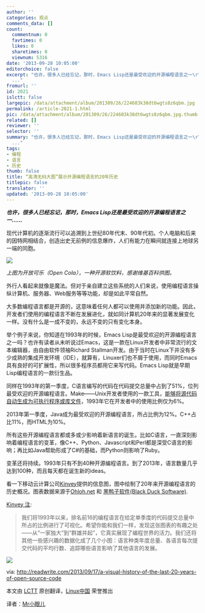 ```yaml
---
author: ''
categories: 观点
comments_data: []
count:
  commentnum: 0
  favtimes: 0
  likes: 0
  sharetimes: 0
  viewnum: 5316
date: '2013-09-28 10:05:00'
editorchoice: false
excerpt: "也许，很多人已经忘记，那时，Emacs Lisp还是最受欢迎的开源编程语言之一\r\n\r\n现代计算机的逐渐流行可以追溯到上世纪80年代末、90年代初。个人电脑和后来的因特网相结合，创造出史无前例的信息爆炸，人们有能力在瞬间就
  ..."
fromurl: ''
id: 2021
islctt: false
largepic: /data/attachment/album/201309/26/224603k38dt6wgts8z6qbm.jpg
permalink: /article-2021-1.html
pic: /data/attachment/album/201309/26/224603k38dt6wgts8z6qbm.jpg.thumb.jpg
related: []
reviewer: ''
selector: ''
summary: "也许，很多人已经忘记，那时，Emacs Lisp还是最受欢迎的开源编程语言之一\r\n\r\n现代计算机的逐渐流行可以追溯到上世纪80年代末、90年代初。个人电脑和后来的因特网相结合，创造出史无前例的信息爆炸，人们有能力在瞬间就
  ..."
tags:
- 编程
- 语言
- 历史
thumb: false
title: “高清无码大图”展示开源编程语言的20年历史
titlepic: false
translator: ''
updated: '2013-09-28 10:05:00'
---
```


***也许，很多人已经忘记，那时，Emacs Lisp还是最受欢迎的开源编程语言之一……***


 


现代计算机的逐渐流行可以追溯到上世纪80年代末、90年代初。个人电脑和后来的因特网相结合，创造出史无前例的信息爆炸，人们有能力在瞬间就连接上地球另一端的同胞。


![](/data/attachment/album/201309/26/224603k38dt6wgts8z6qbm.jpg)


*上图为开放可乐（Open Cola），一种开源软饮料，感谢维基百科供图。*


外行人看起来就像是魔法。但对于亲自建立这些系统的人们来说，使用编程语言操纵计算机、服务器、Web服务等等功能，却是如此平常自然。


大多数编程语言都是开源的，这意味着任何人都可以使用并添加新的功能。因此，开发者们使用的编程语言不断在发展进化，就如同计算机20年来的显著发展变化一样。没有什么是一成不变的，永远不变的只有变化本身。


举个例子来说，你知道在1993年的时候，Emacs Lisp是最受欢迎的开源编程语言之一吗？也许有读者从未听说过Emacs，这是一款在Linux开发者中非常流行的文本编辑器，由自由软件领袖Richard Stallman开发。由于当时在Linux下并没有多少成熟的集成开发环境（IDE），就算有，Linuxer们也不屑于使用，而同时Emacs具有良好的可扩展性，所以很多程序员都用它来写代码。Emacs Lisp就是早期Lisp编程语言的一款衍生品。


同样在1993年的第一季度，C语言编写的代码在代码提交总量中占到了51%，位列最受欢迎的开源编程语言。Make——Unix开发者使用的一款工具，[能够将源代码自动生成为可执行程序或库文件](http://en.wikipedia.org/wiki/Make_(software))，1993年它在开发者中的使用比例仅为6%。


2013年第一季度，Java成为最受欢迎的开源编程语言，所占比例为12%。C++占比11%，而HTML为10%。


所有这些开源编程语言都或多或少影响着新语言的诞生。比如C语言，一直深刻影响着编程语言的变革，像C++、Python、Javascript和Perl都是深受C语言的影响；再比如Java帮助形成了C#的基础，而Python则影响了Ruby。


变革还将持续。1993年只有不到40种开源编程语言。到了2013年，语言数量几乎达到100种，而且每天都在诞生新的ideas。


看一下移动云计算公司[Kinvey](http://www.kinvey.com/)提供的信息图，图中绘制了20年来开源编程语言的历史概况。图表数据来源于[Ohloh.net](http://www.ohloh.net/) 和 [黑鸭子软件(Black Duck Software)](http://www.blackducksoftware.com/).


[Kinvey 注](http://www.kinvey.com/blog/3242/a-brief-history-of-open-source-code-infographic):



> 
> 我们将1993年以来，排名前16的编程语言在给定单季度的代码提交总量中所占的比例进行了可视化。希望你能和我们一样，发现这张图表的有趣之处——从“一家独大”到“群雄并起”，它真实展现了编程世界的活力。我们还将其他一些感兴趣的数据化成了几个小图：语言种类年度总量、各语言每次提交代码的平均行数、追踪哪些语言影响了其他语言的发展。
> 
> 
> 


 


![](/data/attachment/album/201309/26/224605f5duocuwacozxclf.jpg) 


via: <http://readwrite.com/2013/09/17/a-visual-history-of-the-last-20-years-of-open-source-code>


本文由 [LCTT](https://github.com/LCTT/TranslateProject) 原创翻译，[Linux中国](http://linux.cn/portal.php) 荣誉推出


译者：[Mr小眼儿](http://linux.cn/space/14801)